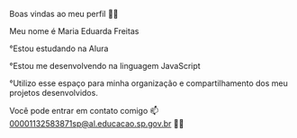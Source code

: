 Boas vindas ao meu perfil 💙💙

Meu nome é Maria Eduarda Freitas

°Estou estudando na Alura

°Estou me desenvolvendo na linguagem JavaScript

°Utilizo esse espaço para minha organização e compartilhamento dos meu projetos desenvolvidos.

Você pode entrar em contato comigo 📫
00001132583871sp@al.educacao.sp.gov.br 
💙💙

